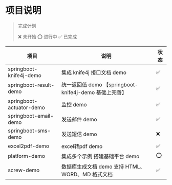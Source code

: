 # 项目说明


> 完成计划
> 
>  ❌ 未开始   ⭕️ 进行中   ✅ 已完成

| 项目                     | 说明                                                   | 状态 |
| ------------------------ | ------------------------------------------------------ | ---- |
| springboot-knife4j-demo  | 集成 knife4j 接口文档 demo                             | ✅    |
| springboot-result-demo   | 统一返回值 demo 【springboot-knife4j-demo 基础上完善】 | ✅    |
| springboot-actuator-demo | 监控 demo                                              | ✅    |
| springboot-email-demo    | 发送邮件 demo                                          | ✅    |
| springboot-sms-demo      | 发送短信 demo                                          | ❌    |
| excel2pdf-demo           | excel转pdf demo                                        | ✅    |
| platform-demo            | 集成多个示例 搭建基础平台 demo                         | ⭕️    |
| screw-demo               | 数据库生成文档 demo  支持 HTML、WORD、MD 格式文档      | ✅    |

